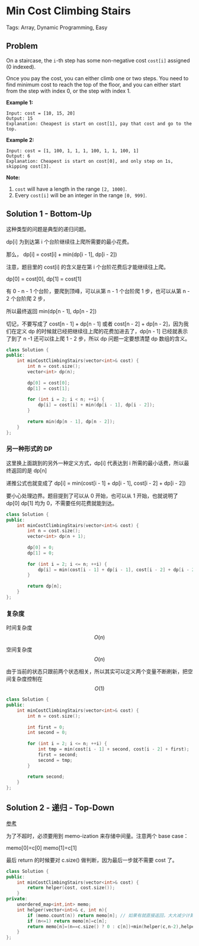 # Min Cost Climbing Stairs

Tags: Array, Dynamic Programming, Easy

## Problem

On a staircase, the `i`-th step has some non-negative cost `cost[i]` assigned (0 indexed).

Once you pay the cost, you can either climb one or two steps. You need to find minimum cost to reach the top of the floor, and you can either start from the step with index 0, or the step with index 1.

**Example 1:**

```
Input: cost = [10, 15, 20]
Output: 15
Explanation: Cheapest is start on cost[1], pay that cost and go to the top.

```

**Example 2:**

```
Input: cost = [1, 100, 1, 1, 1, 100, 1, 1, 100, 1]
Output: 6
Explanation: Cheapest is start on cost[0], and only step on 1s, skipping cost[3].

```

**Note:**

1. `cost` will have a length in the range `[2, 1000]`.
2. Every `cost[i]` will be an integer in the range `[0, 999]`.

## Solution 1 - Bottom-Up

这种类型的问题是典型的递归问题。

dp[i] 为到达第 i 个台阶继续往上爬所需要的最小花费。

那么， dp[i] = cost[i] + min(dp[i - 1], dp[i - 2])

注意，题目里的 cost[i] 的含义是在第 i 个台阶花费后才能继续往上爬。

dp[0] = cost[0], dp[1] = cost[1]

有 0 - n - 1 个台阶，要爬到顶峰，可以从第 n - 1 个台阶爬 1 步，也可以从第 n - 2 个台阶爬 2 步，

所以最终返回 min(dp[n - 1], dp[n - 2]) 

切记，不要写成了 cost[n - 1] + dp[n - 1] 或者 cost[n - 2] + dp[n - 2]，因为我们在定义 dp 的时候就已经把继续往上爬的花费加进去了，dp[n - 1] 已经就表示了到了 n -1 还可以往上爬 1 - 2 步，所以 dp 问题一定要想清楚 dp 数组的含义。

```cpp
class Solution {
public:
    int minCostClimbingStairs(vector<int>& cost) {
        int n = cost.size();
        vector<int> dp(n);
        
        dp[0] = cost[0];
        dp[1] = cost[1];
        
        for (int i = 2; i < n; ++i) {
            dp[i] = cost[i] + min(dp[i - 1], dp[i - 2]);
        }
        
        return min(dp[n - 1], dp[n - 2]);
    }
};
```

### 另一种形式的 DP

这里换上面跳到的另外一种定义方式，dp[i] 代表达到 i 所需的最小话费，所以最终返回的是 dp[n]

递推公式也就变成了 dp[i] = min(cost[i - 1] + dp[i - 1], cost[i - 2] + dp[i - 2])

要小心处理边界。题目提到了可以从 0 开始，也可以从 1 开始，也就说明了 dp[0] dp[1] 均为 0，不需要任何花费就能到达。

```cpp
class Solution {
public:
    int minCostClimbingStairs(vector<int>& cost) {
        int n = cost.size();
        vector<int> dp(n + 1);
        
        dp[0] = 0;
        dp[1] = 0;
        
        for (int i = 2; i <= n; ++i) {
            dp[i] = min(cost[i - 1] + dp[i - 1], cost[i - 2] + dp[i - 2]);
        }
        
        return dp[n];
    }
};
```

### 复杂度

时间复杂度 $$O(n)$$

空间复杂度 $$O(n)$$

由于当前的状态只跟前两个状态相关，所以其实可以定义两个变量不断刷新，把空间复杂度控制在 $$O(1)$$

```cpp
class Solution {
public:
    int minCostClimbingStairs(vector<int>& cost) {
        int n = cost.size();
        
        int first = 0;
        int second = 0;
        
        for (int i = 2; i <= n; ++i) {
            int tmp = min(cost[i - 1] + second, cost[i - 2] + first);
            first = second;
            second = tmp;
        }
        
        return second;
    }
};
```



## Solution 2 - 递归 - Top-Down

[参考](https://leetcode.com/problems/min-cost-climbing-stairs/discuss/110111/Easy-to-understand-C++-using-DP-with-detailed-explanation)

为了不超时，必须要用到 memo-ization 来存储中间量。注意两个 base case：

memo[0]=c[0]
memo[1]=c[1]

最后 return 的时候要对 c.size() 做判断，因为最后一步就不需要 cost 了。

```cpp
class Solution {
public:
    int minCostClimbingStairs(vector<int>& cost) {
        return helper(cost, cost.size());
    }
private:
    unordered_map<int,int> memo;
    int helper(vector<int>& c, int n){
        if (memo.count(n)) return memo[n]; // 如果有就直接返回，大大减少计算量
        if (n<=1) return memo[n]=c[n];
        return memo[n]=(n==c.size() ? 0 : c[n])+min(helper(c,n-2),helper(c,n-1));
    }
};
```

